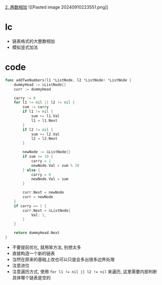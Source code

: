 [2. 两数相加](https://leetcode.cn/problems/add-two-numbers/)
![[Pasted image 20240910223551.png]] 

# lc
- 链表格式的大整数相加
- 模拟竖式加法

# code
```go
func addTwoNumbers(l1 *ListNode, l2 *ListNode) *ListNode {
	dummyHead := &ListNode{}
	curr := dummyHead

	carry := 0
	for l1 != nil || l2 != nil {
		sum := carry
		if l1 != nil {
			sum += l1.Val
			l1 = l1.Next
		}
		if l2 != nil {
			sum += l2.Val
			l2 = l2.Next
		}

		newNode := &ListNode{}
		if sum >= 10 {
			carry = 1
			newNode.Val = sum % 10
		} else {
			carry = 0
			newNode.Val = sum
		}

		curr.Next = newNode
		curr = newNode
	}
	if carry == 1 {
		curr.Next = &ListNode{
			Val: 1,
		}
	}

	return dummyHead.Next
}
```
- 不要提前优化, 就用笨方法, 别想太多
- 直接构造一个新的链表
- 当然在原来的基础上改也可以只是会多出很多边界处理
- 注意进位
- 注意遍历方式, 使用 `for l1 != nil || l2 != nil` 来遍历, 这里需要内部判断具体哪个链表是空的
